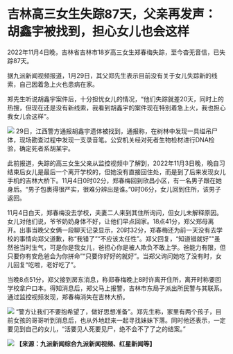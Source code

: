 # 吉林高三女生失踪87天，父亲再发声：胡鑫宇被找到，担心女儿也会这样

2022年11月4日晚，吉林省吉林市18岁高三女生郑春梅失踪，至今杳无音信，已失踪87天。

据九派新闻视频报道，1月29日，其父郑先生表示目前没有关于女儿失踪新的线索，自己因着急上火也患病在家。

郑先生听说胡鑫宇案件后，十分担忧女儿的情况，“他们失踪就差20天，同时上的热搜，但现在还是没有新线索，我看到胡鑫宇的案件现在特别着急上火，我也担心我女儿会这样”。

![](https://inews.gtimg.com/newsapp_bt/0/15633864839/1000)
29日，江西警方通报胡鑫宇遗体被找到，通报称，在树林中发现一具缢吊尸体，现场勘查过程中发现一支录音笔。公安机关经对死者生物检材进行DNA检验，确定死者系胡某宇。

此前报道，失踪的高三女生父亲从监控视频中了解到，2022年11月3日晚，晚自习结束后女儿是最后一个离开学校的，但她没有直接回住处，而是到了后来发现女儿手机的吉林大桥下。11月4日0时02分，郑春梅回到欣昌小区，有一名男子跟在她身后。“男子包裹得很严实，很难分辨出是谁。”0时06分，女儿回到住所，该男子返回。

11月4日白天，郑春梅没去学校，夫妻二人来到其住所询问，但女儿未解释原因。女儿对他们说，爷爷奶奶身体不好，让他们早点回家。18点41分，郑父郑母离开。出事当晚父女俩一段聊天记录显示，20时32分，郑春梅还为前一天没有去学校的事情向郑父道歉，称“我错了”“不应该太任性”。郑父回复，“知道错就好”“虽然爸当时生气，可是你是我女儿，爸担心你是被人欺负不敢上学。爸能力有限，但只要你有安危爸会为你拼命”“只要你好好的就好”。当郑父询问她吃了没有时，女儿回复“吃啦，老好吃了”。

当晚8点51分，郑父接到房东消息，称郑春梅晚上8时许离开住所，离开时称要回学校拿户口本。得知消息后，郑父马上报警，吉林市东局子派出所民警与其联系。通过监控视频发现，郑春梅消失在吉林大桥。

![](https://inews.gtimg.com/newsapp_bt/0/15633864840/1000)
“警方让我们不要抱希望了，做好思想准备”。郑先生称，家里有两个孩子，目前女孩的哥哥听到消息后，也从外地赶来一起寻找妹妹下落。同时他还表示，一定要见到自己的女儿，“活要见人死要见尸，绝不会不了了之的结案。”

![](https://inews.gtimg.com/newsapp_bt/0/15633864844/1000)
**【来源：九派新闻综合九派新闻视频、红星新闻等】**

